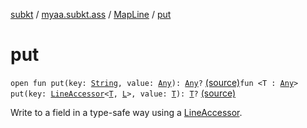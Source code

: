 [subkt](../../index.md) / [myaa.subkt.ass](../index.md) / [MapLine](index.md) / [put](./put.md)

# put

`open fun put(key: `[`String`](https://kotlinlang.org/api/latest/jvm/stdlib/kotlin/-string/index.html)`, value: `[`Any`](https://kotlinlang.org/api/latest/jvm/stdlib/kotlin/-any/index.html)`): `[`Any`](https://kotlinlang.org/api/latest/jvm/stdlib/kotlin/-any/index.html)`?` [(source)](https://github.com/Myaamori/SubKt/blob/0.1.8/src/main/kotlin/myaa/subkt/ass/parser.kt#L392)`fun <T : `[`Any`](https://kotlinlang.org/api/latest/jvm/stdlib/kotlin/-any/index.html)`> put(key: `[`LineAccessor`](../-line-accessor/index.md)`<`[`T`](put.md#T)`, `[`L`](index.md#L)`>, value: `[`T`](put.md#T)`): `[`T`](put.md#T)`?` [(source)](https://github.com/Myaamori/SubKt/blob/0.1.8/src/main/kotlin/myaa/subkt/ass/parser.kt#L401)

Write to a field in a type-safe way using a [LineAccessor](../-line-accessor/index.md).

